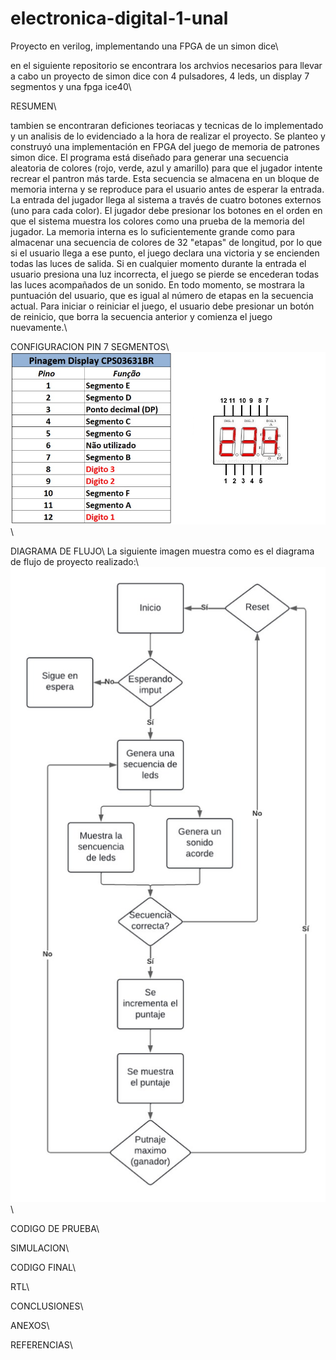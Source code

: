 # electronica-digital-1-unal
Proyecto en verilog, implementando una FPGA de un simon dice\\

en el siguiente repositorio se encontrara los archvios necesarios para llevar a cabo un proyecto de simon dice con 4 pulsadores, 4 leds, un display 7 segmentos y una fpga ice40\\

RESUMEN\\

tambien se encontraran deficiones teoriacas y tecnicas de lo implementado y un analisis de lo evidenciado a la hora de realizar el proyecto.
Se planteo y construyó una implementación en FPGA del juego de memoria de patrones simon dice. El programa está diseñado para generar una secuencia aleatoria de colores (rojo, verde, azul y amarillo) para que el jugador intente recrear el pantron más tarde. Esta secuencia se almacena en un bloque de memoria interna y se reproduce para el usuario antes de esperar la entrada. La entrada del jugador llega al sistema a través de cuatro botones externos (uno para cada color). El jugador debe presionar los botones en el orden en que el sistema muestra los colores como una prueba de la memoria del jugador. La memoria interna es lo suficientemente grande como para almacenar una secuencia de colores de 32 "etapas" de longitud, por lo que si el usuario llega a ese punto, el juego declara una victoria y se encienden todas las luces de salida. Si en cualquier momento durante la entrada el usuario presiona una luz incorrecta, el juego se pierde se encederan todas las luces acompañados de un sonido. En todo momento, se mostrara la puntuación del usuario, que es igual al número de etapas en la secuencia actual. Para iniciar o reiniciar el juego, el usuario debe presionar un botón de reinicio, que borra la secuencia anterior y comienza el juego nuevamente.\\


CONFIGURACION PIN 7 SEGMENTOS\\
![](./pines%207%20segmentos.jpg)\\

DIAGRAMA DE FLUJO\\
La siguiente imagen muestra como es el diagrama de flujo de proyecto realizado:\\
![](./diagrama%20de%20flujo.jpeg)\\

CODIGO DE PRUEBA\\

SIMULACION\\

CODIGO FINAL\\

RTL\\

CONCLUSIONES\\

ANEXOS\\


REFERENCIAS\\


